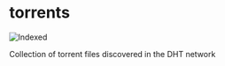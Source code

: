 torrents 
========
![Indexed](https://img.shields.io/badge/indexed-225821-blue)

Collection of torrent files discovered in the DHT network
